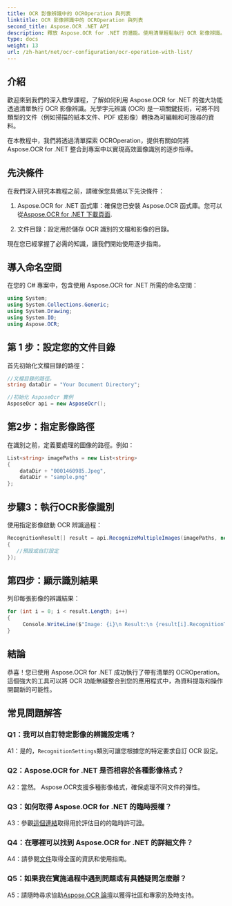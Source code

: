 ```yaml
---
title: OCR 影像辨識中的 OCROperation 與列表
linktitle: OCR 影像辨識中的 OCROperation 與列表
second_title: Aspose.OCR .NET API
description: 釋放 Aspose.OCR for .NET 的潛能。使用清單輕鬆執行 OCR 影像辨識。提高應用程式的生產力和資料提取。
type: docs
weight: 13
url: /zh-hant/net/ocr-configuration/ocr-operation-with-list/
---
```

## 介紹

歡迎來到我們的深入教學課程，了解如何利用 Aspose.OCR for .NET 的強大功能透過清單執行 OCR 影像辨識。光學字元辨識 (OCR) 是一項關鍵技術，可將不同類型的文件（例如掃描的紙本文件、PDF 或影像）轉換為可編輯和可搜尋的資料。

在本教程中，我們將透過清單探索 OCROperation，提供有關如何將 Aspose.OCR for .NET 整合到專案中以實現高效圖像識別的逐步指導。

## 先決條件

在我們深入研究本教程之前，請確保您具備以下先決條件：

1.  Aspose.OCR for .NET 函式庫：確保您已安裝 Aspose.OCR 函式庫。您可以從[Aspose.OCR for .NET 下載頁面](https://releases.aspose.com/ocr/net/).

2. 文件目錄：設定用於儲存 OCR 識別的文檔和影像的目錄。

現在您已經掌握了必需的知識，讓我們開始使用逐步指南。

## 導入命名空間

在您的 C# 專案中，包含使用 Aspose.OCR for .NET 所需的命名空間：

```csharp
using System;
using System.Collections.Generic;
using System.Drawing;
using System.IO;
using Aspose.OCR;
```

## 第 1 步：設定您的文件目錄

首先初始化文檔目錄的路徑：
```csharp
//文檔目錄的路徑。
string dataDir = "Your Document Directory";

//初始化 AsposeOcr 實例
AsposeOcr api = new AsposeOcr();
```

## 第2步：指定影像路徑

在識別之前，定義要處理的圖像的路徑。例如：

```csharp
List<string> imagePaths = new List<string>
{
    dataDir + "0001460985.Jpeg",
    dataDir + "sample.png"
};
```

## 步驟3：執行OCR影像識別

使用指定影像啟動 OCR 辨識過程：

```csharp
RecognitionResult[] result = api.RecognizeMultipleImages(imagePaths, new RecognitionSettings
{
   //預設或自訂設定
});
```

## 第四步：顯示識別結果

列印每張影像的辨識結果：

```csharp
for (int i = 0; i < result.Length; i++)
{
	 Console.WriteLine($"Image: {i}\n Result:\n {result[i].RecognitionText}");
}
```

## 結論

恭喜！您已使用 Aspose.OCR for .NET 成功執行了帶有清單的 OCROperation。這個強大的工具可以將 OCR 功能無縫整合到您的應用程式中，為資料提取和操作開闢新的可能性。

## 常見問題解答

### Q1：我可以自訂特定影像的辨識設定嗎？

 A1：是的，`RecognitionSettings`類別可讓您根據您的特定要求自訂 OCR 設定。

### Q2：Aspose.OCR for .NET 是否相容於各種影像格式？

A2：當然。 Aspose.OCR支援多種影像格式，確保處理不同文件的彈性。

### Q3：如何取得 Aspose.OCR for .NET 的臨時授權？

 A3：參觀[這個連結](https://purchase.aspose.com/temporary-license/)取得用於評估目的的臨時許可證。

### Q4：在哪裡可以找到 Aspose.OCR for .NET 的詳細文件？

 A4：請參閱[文件](https://reference.aspose.com/ocr/net/)取得全面的資訊和使用指南。

### Q5：如果我在實施過程中遇到問題或有具體疑問怎麼辦？

 A5：請隨時尋求協助[Aspose.OCR 論壇](https://forum.aspose.com/c/ocr/16)以獲得社區和專家的及時支持。
